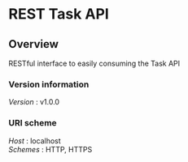 # REST Task API


<a name="overview"></a>
## Overview
RESTful interface to easily consuming the Task API


### Version information
*Version* : v1.0.0


### URI scheme
*Host* : localhost  
*Schemes* : HTTP, HTTPS



